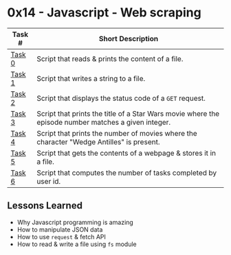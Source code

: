  # 0x14 - Javascript - Web scraping
Task # | Short Description
-------|------------
[Task 0](0-readme.js) | Script that reads & prints the content of a file.
[Task 1](1-writeme.js) | Script that writes a string to a file.
[Task 2](2-statuscode.js) | Script that displays the status code of a `GET` request.
[Task 3](3-starwars_title.js) | Script that prints the title of a Star Wars movie where the episode number matches a given integer.
[Task 4](4-starwars_count.js) | Script that prints the number of movies where the character "Wedge Antilles" is present.
[Task 5](5-request_store.js) | Script that gets the contents of a webpage & stores it in a file.
[Task 6](6-completed_tasks.js) | Script that computes the number of tasks completed by user id.
 ## Lessons Learned
* Why Javascript programming is amazing
* How to manipulate JSON data 
* How to use `request` & fetch API
* How to read & write a file using `fs` module
